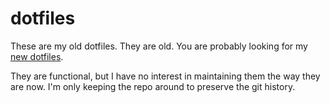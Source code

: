 # dotfiles

These are my old dotfiles. They are old. You are probably looking for my [new dotfiles](https://github.com/dzerus3/dotfiles).

They are functional, but I have no interest in maintaining them the way they are now. I'm only keeping the repo around to preserve the git history.
